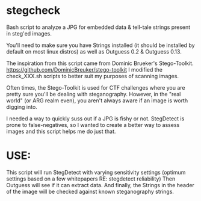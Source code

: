 # stegcheck
Bash script to analyze a JPG for embedded data &amp; tell-tale strings present in steg'ed images.

You'll need to make sure you have Strings installed (it should be installed by default on most linux distros) as well as Outguess 0.2 & Outguess 0.13.

The inspiration from this script came from Dominic Brueker's Stego-Toolkit.  https://github.com/DominicBreuker/stego-toolkit
I modified the check_XXX.sh scripts to better suit my purposes of scanning images.

Often times, the Stego-Toolkit is used for CTF challenges where you are pretty sure you'll be dealing with steganography.
However, in the "real world" (or ARG realm even), you aren't always aware if an image is worth digging into.

I needed a way to quickly suss out if a JPG is fishy or not.
StegDetect is prone to false-negatives, so I wanted to create a better way to assess images and this script helps me do just that.

# USE:
This script will run StegDetect with varying sensitivity settings (optimum settings based on a few whitepapers RE: stegdetect reliability)
Then Outguess will see if it can extract data.
And finally, the Strings in the header of the image will be checked against known steganography strings.

